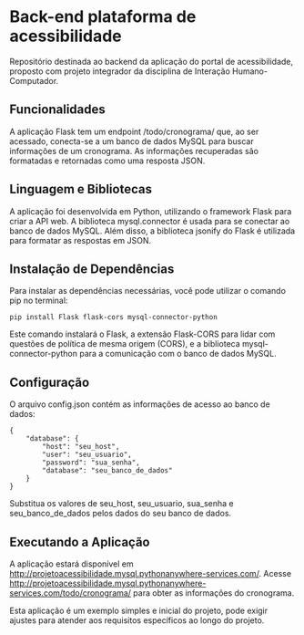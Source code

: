 # Back-end plataforma de acessibilidade
Repositório destinada ao backend da aplicação do portal de acessibilidade, proposto com projeto integrador da disciplina de Interação Humano-Computador.

## Funcionalidades
A aplicação Flask tem um endpoint /todo/cronograma/ que, ao ser acessado, conecta-se a um banco de dados MySQL para buscar informações de um cronograma. As informações recuperadas são formatadas e retornadas como uma resposta JSON.

## Linguagem e Bibliotecas
A aplicação foi desenvolvida em Python, utilizando o framework Flask para criar a API web. A biblioteca mysql.connector é usada para se conectar ao banco de dados MySQL. Além disso, a biblioteca jsonify do Flask é utilizada para formatar as respostas em JSON.

## Instalação de Dependências
Para instalar as dependências necessárias, você pode utilizar o comando pip no terminal:

```
pip install Flask flask-cors mysql-connector-python
```

Este comando instalará o Flask, a extensão Flask-CORS para lidar com questões de política de mesma origem (CORS), e a biblioteca mysql-connector-python para a comunicação com o banco de dados MySQL.

## Configuração
O arquivo config.json contém as informações de acesso ao banco de dados:
```
{
    "database": {
        "host": "seu_host",
        "user": "seu_usuario",
        "password": "sua_senha",
        "database": "seu_banco_de_dados"
    }
}
```
Substitua os valores de seu_host, seu_usuario, sua_senha e seu_banco_de_dados pelos dados do seu banco de dados.

## Executando a Aplicação
A aplicação estará disponível em http://projetoacessibilidade.mysql.pythonanywhere-services.com/. Acesse http://projetoacessibilidade.mysql.pythonanywhere-services.com/todo/cronograma/ para obter as informações do cronograma.

Esta aplicação é um exemplo simples e inicial do projeto, pode exigir ajustes para atender aos requisitos específicos ao longo do projeto.